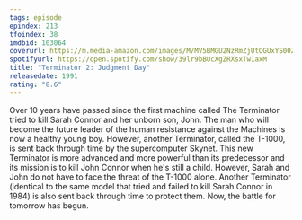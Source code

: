 ```yaml
---
tags: episode
epindex: 213
tfoindex: 38
imdbid: 103064
coverurl: https://m.media-amazon.com/images/M/MV5BMGU2NzRmZjUtOGUxYS00ZjdjLWEwZWItY2NlM2JhNjkxNTFmXkEyXkFqcGdeQXVyNjU0OTQ0OTY@._V1_SX202_CR0,0,202,300_.jpg
spotifyurl: https://open.spotify.com/show/39lr9bBUcXgZRXsxTw1axM
title: "Terminator 2: Judgment Day"
releasedate: 1991
rating: "8.6"
---
```


Over 10 years have passed since the first machine called The Terminator tried to kill Sarah Connor and her unborn son, John. The man who will become the future leader of the human resistance against the Machines is now a healthy young boy. However, another Terminator, called the T-1000, is sent back through time by the supercomputer Skynet. This new Terminator is more advanced and more powerful than its predecessor and its mission is to kill John Connor when he's still a child. However, Sarah and John do not have to face the threat of the T-1000 alone. Another Terminator (identical to the same model that tried and failed to kill Sarah Connor in 1984) is also sent back through time to protect them. Now, the battle for tomorrow has begun.